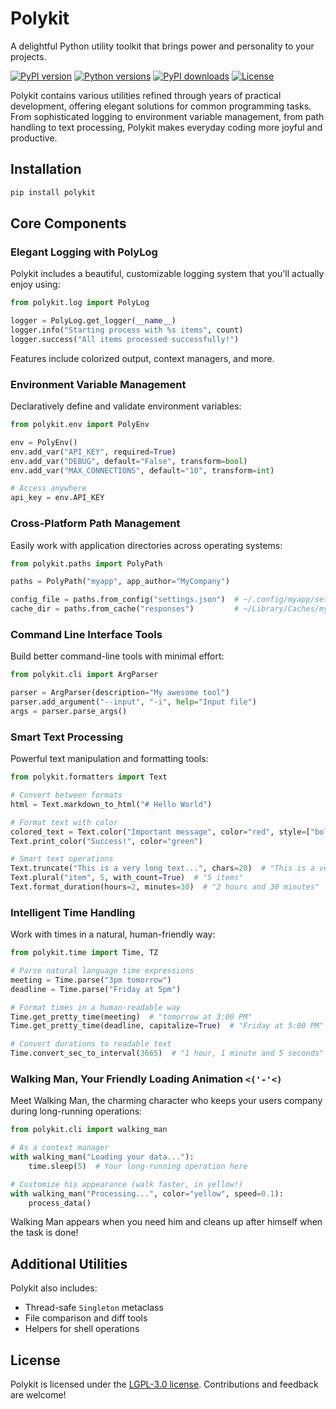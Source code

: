# Polykit

A delightful Python utility toolkit that brings power and personality to your projects.

[![PyPI version](https://img.shields.io/pypi/v/polykit.svg)](https://pypi.org/project/polykit/)
[![Python versions](https://img.shields.io/pypi/pyversions/polykit.svg)](https://pypi.org/project/polykit/)
[![PyPI downloads](https://img.shields.io/pypi/dm/polykit.svg)](https://pypi.org/project/polykit/)
[![License](https://img.shields.io/pypi/l/polykit.svg)](https://github.com/dannystewart/polykit/blob/main/LICENSE)

Polykit contains various utilities refined through years of practical development, offering elegant solutions for common programming tasks. From sophisticated logging to environment variable management, from path handling to text processing, Polykit makes everyday coding more joyful and productive.

## Installation

```bash
pip install polykit
```

## Core Components

### Elegant Logging with PolyLog

Polykit includes a beautiful, customizable logging system that you'll actually enjoy using:

```python
from polykit.log import PolyLog

logger = PolyLog.get_logger(__name__)
logger.info("Starting process with %s items", count)
logger.success("All items processed successfully!")
```

Features include colorized output, context managers, and more.

### Environment Variable Management

Declaratively define and validate environment variables:

```python
from polykit.env import PolyEnv

env = PolyEnv()
env.add_var("API_KEY", required=True)
env.add_var("DEBUG", default="False", transform=bool)
env.add_var("MAX_CONNECTIONS", default="10", transform=int)

# Access anywhere
api_key = env.API_KEY
```

### Cross-Platform Path Management

Easily work with application directories across operating systems:

```python
from polykit.paths import PolyPath

paths = PolyPath("myapp", app_author="MyCompany")

config_file = paths.from_config("settings.json")  # ~/.config/myapp/settings.json on Linux
cache_dir = paths.from_cache("responses")         # ~/Library/Caches/myapp/responses on macOS
```

### Command Line Interface Tools

Build better command-line tools with minimal effort:

```python
from polykit.cli import ArgParser

parser = ArgParser(description="My awesome tool")
parser.add_argument("--input", "-i", help="Input file")
args = parser.parse_args()
```

### Smart Text Processing

Powerful text manipulation and formatting tools:

```python
from polykit.formatters import Text

# Convert between formats
html = Text.markdown_to_html("# Hello World")

# Format text with color
colored_text = Text.color("Important message", color="red", style=["bold"])
Text.print_color("Success!", color="green")

# Smart text operations
Text.truncate("This is a very long text...", chars=20)  # "This is a very lon..."
Text.plural("item", 5, with_count=True)  # "5 items"
Text.format_duration(hours=2, minutes=30)  # "2 hours and 30 minutes"
```

### Intelligent Time Handling

Work with times in a natural, human-friendly way:

```python
from polykit.time import Time, TZ

# Parse natural language time expressions
meeting = Time.parse("3pm tomorrow")
deadline = Time.parse("Friday at 5pm")

# Format times in a human-readable way
Time.get_pretty_time(meeting)  # "tomorrow at 3:00 PM"
Time.get_pretty_time(deadline, capitalize=True)  # "Friday at 5:00 PM"

# Convert durations to readable text
Time.convert_sec_to_interval(3665)  # "1 hour, 1 minute and 5 seconds"
```

### Walking Man, Your Friendly Loading Animation `<('-'<)`

Meet Walking Man, the charming character who keeps your users company during long-running operations:

```python
from polykit.cli import walking_man

# As a context manager
with walking_man("Loading your data..."):
    time.sleep(5)  # Your long-running operation here

# Customize his appearance (walk faster, in yellow!)
with walking_man("Processing...", color="yellow", speed=0.1):
    process_data()
```

Walking Man appears when you need him and cleans up after himself when the task is done!

## Additional Utilities

Polykit also includes:

- Thread-safe `Singleton` metaclass
- File comparison and diff tools
- Helpers for shell operations

## License

Polykit is licensed under the [LGPL-3.0 license](https://github.com/dannystewart/polykit/blob/main/LICENSE). Contributions and feedback are welcome!
